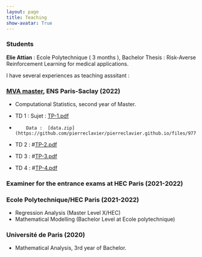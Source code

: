 ```yaml
---
layout: page
title: Teaching
show-avatar: True
---
```


### Students 

**Elie Attian** : Ecole Polytechnique ( 3 months ), Bachelor Thesis : Risk-Averse Reinforcement Learning for medical applications.

I have several experiences as teaching asssitant :

### [MVA master](https://www.master-mva.com/), ENS Paris-Saclay (2022)

*  Computational Statistics, second year of Master.
*  TD 1 : Sujet : [TP-1.pdf](https://github.com/pierreclavier/pierreclavier.github.io/files/9775924/TP-1.pdf)
*         Data :  [data.zip](https://github.com/pierreclavier/pierreclavier.github.io/files/9775977/data.zip)

*  TD 2 : #[TP-2.pdf](https://github.com/pierreclavier/pierreclavier.github.io/files/9775925/TP-2.pdf)

*  TD 3 : #[TP-3.pdf](https://github.com/pierreclavier/pierreclavier.github.io/files/9775928/TP-3.pdf)

*  TD 4 : #[TP-4.pdf](https://github.com/pierreclavier/pierreclavier.github.io/files/9775929/TP-4.pdf)

### Examiner for the entrance exams at HEC Paris (2021-2022)

### Ecole Polytechnique/HEC Paris (2021-2022)

* Regression Analysis (Master Level X/HEC)
* Mathematical Modelling (Bachelor Level at Ecole polytechnique)

### Université de Paris (2020)

* Mathematical Analysis, 3rd year of Bachelor.

<p>&nbsp;</p>

